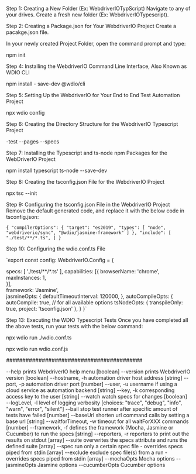 Step 1: Creating a New Folder (Ex: WebdriverIOTypScript)
Navigate to any of your drives. Create a fresh new folder (Ex: WebdriverIOTypescript).

Step 2: Creating a Package.json for Your WebdriverIO Project
Create a pacakge.json file.

In your newly created Project Folder, open the command prompt and type:

npm init


Step 4: Installing the WebdriverIO Command Line Interface, Also Known as WDIO CLI

npm install - save-dev @wdio/cli

Step 5: Setting Up the WebdriverIO for Your End to End Test Automation Project

npx wdio config


Step 6: Creating the Directory Structure for the WebdriverIO Typescript Project

-test
--pages
--specs

Step 7: Installing the Typescript and ts-node npm Packages for the WebDriverIO Project

npm install typescript ts-node --save-dev


Step 8: Creating the tsconfig.json File for the WebdriverIO Project

npx tsc --init


Step 9: Configuring the tsconfig.json File in the WebdriverIO Project
Remove the default generated code, and replace it with the below code in tsconfig.json:

`{
  "compilerOptions": {
    "target": "es2019",
    "types": [
      "node",
      "webdriverio/sync",
      "@wdio/jasmine-framework"
    ]
  },
  "include": [
    "./test/**/*.ts",
  ]
} `


Step 10: Configuring the wdio.conf.ts File


`export const config: WebdriverIO.Config = {
 
 specs: [
        './test/**/*.ts'
    ],
 capabilities: [{
        browserName: 'chrome', 
        maxInstances: 1,       
    }],    
    framework: 'Jasmine',  
    jasmineOpts: {
        defaultTimeoutInterval: 120000,
    },
    autoCompileOpts: {
        autoCompile: true,
        // for all available options
        tsNodeOpts: {
            transpileOnly: true,
            project: 'tsconfig.json'
        },
    }
}`


Step 13: Executing the WDIO Typescript Tests
Once you have completed all the above tests, run your tests with the below command:

npx wdio run ./wdio.conf.ts


npx wdio run wdio.conf.js



##########################################



--help                prints WebdriverIO help menu                   [boolean]
--version             prints WebdriverIO version                     [boolean]
--hostname, -h        automation driver host address                  [string]
--port, -p            automation driver port                          [number]
--user, -u            username if using a cloud service as automation backend
                                                                        [string]
--key, -k             corresponding access key to the user            [string]
--watch               watch specs for changes                        [boolean]
--logLevel, -l        level of logging verbosity
                            [choices: "trace", "debug", "info", "warn", "error", "silent"]
--bail                stop test runner after specific amount of tests have
                        failed                                          [number]
--baseUrl             shorten url command calls by setting a base url [string]
--waitforTimeout, -w  timeout for all waitForXXX commands             [number]
--framework, -f       defines the framework (Mocha, Jasmine or Cucumber) to
                        run the specs                                   [string]
--reporters, -r       reporters to print out the results on stdout     [array]
--suite               overwrites the specs attribute and runs the defined
                        suite                                            [array]
--spec                run only a certain spec file - overrides specs piped
                        from stdin                                       [array]
--exclude             exclude spec file(s) from a run - overrides specs piped
                        from stdin                                       [array]
--mochaOpts           Mocha options
--jasmineOpts         Jasmine options
--cucumberOpts        Cucumber options
